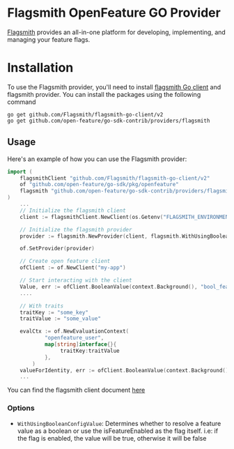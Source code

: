 # Flagsmith OpenFeature GO Provider

[Flagsmith](https://flagsmith.com/) provides an all-in-one platform for developing, implementing, and managing your feature flags.

# Installation

To use the Flagsmith provider, you'll need to install [flagsmith Go client](https://github.com/Flagsmith/flagsmith-go-client) and flagsmith provider. You can install the packages using the following command

```shell
go get github.com/Flagsmith/flagsmith-go-client/v2
go get github.com/open-feature/go-sdk-contrib/providers/flagsmith
```

## Usage
Here's an example of how you can use the Flagsmith provider:

```go
import (
    flagsmithClient "github.com/Flagsmith/flagsmith-go-client/v2"
    of "github.com/open-feature/go-sdk/pkg/openfeature"
    flagsmith "github.com/open-feature/go-sdk-contrib/providers/flagsmith/pkg"
)
    ...
    // Initialize the flagsmith client
	client := flagsmithClient.NewClient(os.Getenv("FLAGSMITH_ENVIRONMENT_KEY"))

    // Initialize the flagsmith provider
	provider := flagsmith.NewProvider(client, flagsmith.WithUsingBooleanConfigValue())

	of.SetProvider(provider)

    // Create open feature client
	ofClient := of.NewClient("my-app")

    // Start interacting with the client
	Value, err := ofClient.BooleanValue(context.Background(), "bool_feature", defaultboolValue,  evalCtx)
    ....

    // With traits
    traitKey := "some_key"
    traitValue := "some_value"

	evalCtx := of.NewEvaluationContext(
            "openfeature_user",
            map[string]interface{}{
                 traitKey:traitValue
            },
        )
	valueForIdentity, err := ofClient.BooleanValue(context.Background(), "bool_feature", defaultboolValue,  evalCtx)
    ...

```
You can find the flagsmith client document [here](https://docs.flagsmith.com/clients/server-side)

### Options
- `WithUsingBooleanConfigValue`: Determines whether to resolve a feature value as a boolean or use the isFeatureEnabled as the flag itself.
i.e: if the flag is enabled, the value will be true, otherwise it will be false
